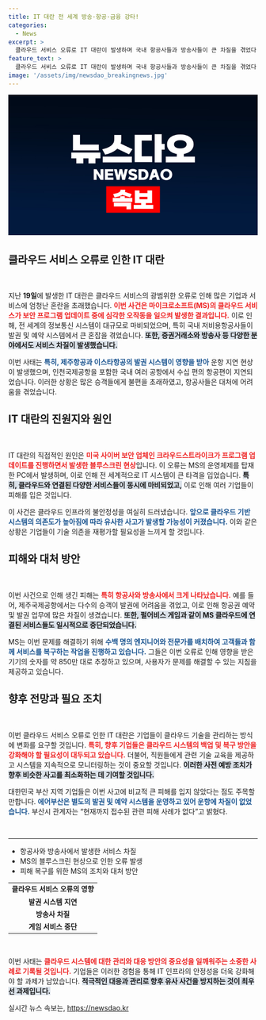 ```yaml
---
title: IT 대란 전 세계 방송·항공·금융 강타!
categories:
  - News
excerpt: >
  클라우드 서비스 오류로 IT 대란이 발생하며 국내 항공사들과 방송사들이 큰 차질을 겪었다. MS의 프로그램 업데이트가 전 세계 시스템을 흔들며 항공 편 지연, 생방송 중단 등의 혼란이 이어진 가운데, 피해 복구는 지연될 것으로 보인다.
feature_text: >
  클라우드 서비스 오류로 IT 대란이 발생하며 국내 항공사들과 방송사들이 큰 차질을 겪었다. MS의 프로그램 업데이트가 전 세계 시스템을 흔들며 항공 편 지연, 생방송 중단 등의 혼란이 이어진 가운데, 피해 복구는 지연될 것으로 보인다.
image: '/assets/img/newsdao_breakingnews.jpg'
---
```


<p><img src="/assets/img/newsdao_breakingnews.jpg" alt="ranknews 속보" /></p>

<h2 data-ke-size="size26">클라우드 서비스 오류로 인한 IT 대란</h2>

<p data-ke-size="size16">&nbsp;</p>

<p>지난 <strong>19일</strong>에 발생한 IT 대란은 클라우드 서비스의 광범위한 오류로 인해 많은 기업과 서비스에 엄청난 혼란을 초래했습니다. <b><span style="color: #ee2323;">이번 사건은 마이크로소프트(MS)의 클라우드 서비스가 보안 프로그램 업데이트 중에 심각한 오작동을 일으켜 발생한 결과입니다.</span></b> 이로 인해, 전 세계의 정보통신 시스템이 대규모로 마비되었으며, 특히 국내 저비용항공사들이 발권 및 예약 시스템에서 큰 혼잡을 겪었습니다. <b><span style="background-color: #21538527;">또한, 증권거래소와 방송사 등 다양한 분야에서도 서비스 차질이 발생했습니다.</span></b> </p>

<p>이번 사태는 <b><span style="color: #1a5490;">특히, 제주항공과 이스타항공의 발권 시스템이 영향을 받아</span></b> 운항 지연 현상이 발생했으며, 인천국제공항을 포함한 국내 여러 공항에서 수십 편의 항공편이 지연되었습니다. 이러한 상황은 많은 승객들에게 불편을 초래하였고, 항공사들은 대처에 어려움을 겪었습니다.</p>

<h2 data-ke-size="size26">IT 대란의 진원지와 원인</h2>

<p data-ke-size="size16">&nbsp;</p>

<p>IT 대란의 직접적인 원인은 <b><span style="color: #ee2323;">미국 사이버 보안 업체인 크라우드스트라이크가 프로그램 업데이트를 진행하면서 발생한 블루스크린 현상</span></b>입니다. 이 오류는 MS의 운영체제를 탑재한 PC에서 발생하며, 이로 인해 전 세계적으로 IT 시스템이 큰 타격을 입었습니다. <b><span style="background-color: #21538527;">특히, 클라우드와 연결된 다양한 서비스들이 동시에 마비되었고,</span></b> 이로 인해 여러 기업들이 피해를 입은 것입니다.</p>

<p>이 사건은 클라우드 인프라의 불안정성을 여실히 드러냈습니다. <b><span style="color: #1a5490;">앞으로 클라우드 기반 시스템의 의존도가 높아짐에 따라 유사한 사고가 발생할 가능성이 커졌습니다.</span></b> 이와 같은 상황은 기업들이 기술 의존을 재평가할 필요성을 느끼게 할 것입니다.</p>

<h2 data-ke-size="size26">피해와 대처 방안</h2>

<p data-ke-size="size16">&nbsp;</p>

<p>이번 사건으로 인해 생긴 피해는 <b><span style="color: #ee2323;">특히 항공사와 방송사에서 크게 나타났습니다.</span></b> 예를 들어, 제주국제공항에서는 다수의 승객이 발권에 어려움을 겪었고, 이로 인해 항공권 예약 및 발권 업무에 많은 차질이 생겼습니다. <b><span style="background-color: #21538527;">또한, 펄어비스 게임과 같이 MS 클라우드에 연결된 서비스들도 일시적으로 중단되었습니다.</span></b> </p>

<p>MS는 이번 문제를 해결하기 위해 <b><span style="color: #1a5490;">수백 명의 엔지니어와 전문가를 배치하여 고객들과 함께 서비스를 복구하는 작업을 진행하고 있습니다.</span></b> 그들은 이번 오류로 인해 영향을 받은 기기의 숫자를 약 850만 대로 추정하고 있으며, 사용자가 문제를 해결할 수 있는 지침을 제공하고 있습니다. </p>

<h2 data-ke-size="size26">향후 전망과 필요 조치</h2>

<p data-ke-size="size16">&nbsp;</p>

<p>이번 클라우드 서비스 오류로 인한 IT 대란은 기업들이 클라우드 기술을 관리하는 방식에 변화를 요구할 것입니다. <b><span style="color: #ee2323;">특히, 향후 기업들은 클라우드 시스템의 백업 및 복구 방안을 강화해야 할 필요성이 대두되고 있습니다.</span></b> 더불어, 직원들에게 관련 기술 교육을 제공하고 시스템을 지속적으로 모니터링하는 것이 중요할 것입니다. <b><span style="background-color: #21538527;">이러한 사전 예방 조치가 향후 비슷한 사고를 최소화하는 데 기여할 것입니다.</span></b></p>

<p>대한민국 부산 지역 기업들은 이번 사고에 비교적 큰 피해를 입지 않았다는 점도 주목할 만합니다. <b><span style="color: #1a5490;">에어부산은 별도의 발권 및 예약 시스템을 운영하고 있어 운항에 차질이 없었습니다.</span></b> 부산시 관계자는 “현재까지 접수된 관련 피해 사례가 없다”고 밝혔다. </p>

<p data-ke-size="size16">&nbsp;</p>

<hr>

<ul>
  <li>항공사와 방송사에서 발생한 서비스 차질</li>
  <li>MS의 블루스크린 현상으로 인한 오류 발생</li>
  <li>피해 복구를 위한 MS의 조치와 대처 방안</li>
</ul>

<table style="border-collapse: collapse; width: 100%;">
  <tr>
    <td style="text-align: center; height: 17px;"><b>클라우드 서비스 오류의 영향</b></td>
  </tr>
  <tr>
    <td style="text-align: center; height: 17px;"><b>발권 시스템 지연</b></td>
  </tr>
  <tr>
    <td style="text-align: center; height: 17px;"><b>방송사 차질</b></td>
  </tr>
  <tr>
    <td style="text-align: center; height: 17px;"><b>게임 서비스 중단</b></td>
  </tr>
</table>

<p data-ke-size="size16">&nbsp;</p> 

<p>이번 사태는 <b><span style="color: #ee2323;">클라우드 시스템에 대한 관리와 대응 방안의 중요성을 일깨워주는 소중한 사례로 기록될 것입니다.</span></b> 기업들은 이러한 경험을 통해 IT 인프라의 안정성을 더욱 강화해야 할 과제가 남았습니다. <b><span style="background-color: #21538527;">적극적인 대응과 관리로 향후 유사 사건을 방지하는 것이 최우선 과제입니다.</span></b></p>
실시간 뉴스 속보는, <a href="https://newsdao.kr" rel="dofollow">https://newsdao.kr</a>


